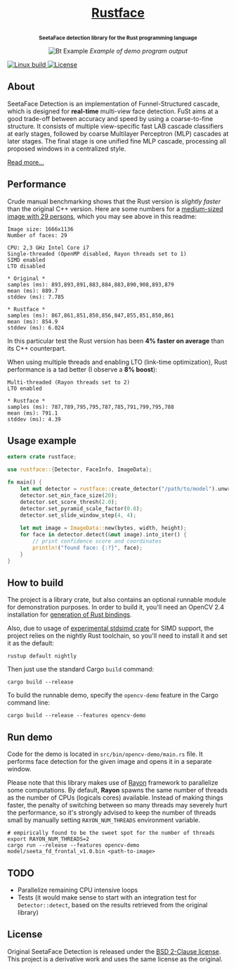 <h1 align="center">
    <a href="http://atomashpolskiy.github.io/rustface/">Rustface</a>
</h1>

<p align="center"><strong>
<sup>
<br/>SeetaFace detection library for the Rust programming language
</sup>
</strong></p>

<p align="center">
    <img src="https://atomashpolskiy.github.io/static/img/scientists.png" alt="Bt Example">
    <i>Example of demo program output</i>
</p>

<p align="left">
    <a href="https://travis-ci.org/atomashpolskiy/rustface">
        <img src="https://img.shields.io/travis/atomashpolskiy/rustface/master.svg"
             alt="Linux build">
    </a>    
    <a href="https://opensource.org/licenses/BSD-2-Clause">
        <img src="https://img.shields.io/badge/license-BSD-blue.svg"
             alt="License">
    </a>
</p>

## About

SeetaFace Detection is an implementation of Funnel-Structured cascade, which is designed for **real-time** multi-view face detection. FuSt aims at a good trade-off between accuracy and speed by using a coarse-to-fine structure. It consists of multiple view-specific fast LAB cascade classifiers at early stages, followed by coarse Multilayer Perceptron (MLP) cascades at later stages. The final stage is one unified fine MLP cascade, processing all proposed windows in a centralized style. 

[Read more...](https://github.com/seetaface/SeetaFaceEngine/tree/master/FaceDetection#seetaface-detection)

## Performance

Crude manual benchmarking shows that the Rust version is _slightly faster_ than the original C++ version. Here are some numbers for a [medium-sized image with 29 persons](https://github.com/atomashpolskiy/rustface/tree/master/assets/test/scientists.jpg), which you may see above in this readme:

```
Image size: 1666x1136
Number of faces: 29

CPU: 2,3 GHz Intel Core i7
Single-threaded (OpenMP disabled, Rayon threads set to 1)
SIMD enabled
LTO disabled

* Original *
samples (ms): 893,893,891,883,884,883,890,908,893,879
mean (ms): 889.7
stddev (ms): 7.785

* Rustface *
samples (ms): 867,861,851,850,856,847,855,851,850,861
mean (ms): 854.9
stddev (ms): 6.024
```

In this particular test the Rust version has been **4% faster on average** than its C++ counterpart.

When using multiple threads and enabling LTO (link-time optimization), Rust performance is a tad better (I observe a **8% boost**):

```
Multi-threaded (Rayon threads set to 2)
LTO enabled

* Rustface *
samples (ms): 787,789,795,795,787,785,791,799,795,788
mean (ms): 791.1
stddev (ms): 4.39
```

## Usage example

```rust
extern crate rustface;

use rustface::{Detector, FaceInfo, ImageData};

fn main() {
    let mut detector = rustface::create_detector("/path/to/model").unwrap();
    detector.set_min_face_size(20);
    detector.set_score_thresh(2.0);
    detector.set_pyramid_scale_factor(0.8);
    detector.set_slide_window_step(4, 4);
    
    let mut image = ImageData::new(bytes, width, height);
    for face in detector.detect(&mut image).into_iter() {
        // print confidence score and coordinates
        println!("found face: {:?}", face);
    }
}
```

## How to build

The project is a library crate, but also contains an optional runnable module for demonstration purposes. In order to build it, you'll need an OpenCV 2.4 installation for [generation of Rust bindings](https://github.com/kali/opencv-rust).

Also, due to usage of [experimental stdsimd crate](https://github.com/rust-lang-nursery/stdsimd) for SIMD support, the project relies on the nightly Rust toolchain, so you'll need to install it and set it as the default:

```
rustup default nightly
```

Then just use the standard Cargo `build` command:

```
cargo build --release
```

To build the runnable demo, specify the `opencv-demo` feature in the Cargo command line:

```
cargo build --release --features opencv-demo
```

## Run demo

Code for the demo is located in `src/bin/opencv-demo/main.rs` file. It performs face detection for the given image and opens it in a separate window. 

Please note that this library makes use of [Rayon](https://github.com/rayon-rs/rayon) framework to parallelize some computations. By default, **Rayon** spawns the same number of threads as the number of CPUs (logicals cores) available. Instead of making things faster, the penalty of switching between so many threads may severely hurt the performance, so it's strongly advised to keep the number of threads small by manually setting `RAYON_NUM_THREADS` environment variable.

```
# empirically found to be the sweet spot for the number of threads
export RAYON_NUM_THREADS=2
cargo run --release --features opencv-demo model/seeta_fd_frontal_v1.0.bin <path-to-image>
```

## TODO

* Parallelize remaining CPU intensive loops
* Tests (it would make sense to start with an integration test for `Detector::detect`, based on the results retrieved from the original library)

## License

Original SeetaFace Detection is released under the [BSD 2-Clause license](https://github.com/seetaface/SeetaFaceEngine/blob/master/LICENSE). This project is a derivative work and uses the same license as the original.
